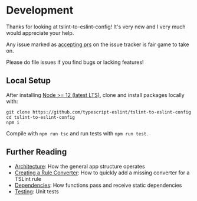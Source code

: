 # Development

Thanks for looking at tslint-to-eslint-config!
It's very new and I very much would appreciate your help.

Any issue marked as [accepting prs](https://github.com/typescript-eslint/tslint-to-eslint-config/issues?q=is%3Aissue+is%3Aopen+label%3A%22accepting+prs%22) on the issue tracker is fair game to take on.

Please do file issues if you find bugs or lacking features!

## Local Setup

After installing [Node >= 12 (latest LTS)](https://nodejs.org/en/download), clone and install packages locally with:

```shell
git clone https://github.com/typescript-eslint/tslint-to-eslint-config
cd tslint-to-eslint-config
npm i
```

Compile with `npm run tsc` and run tests with `npm run test`.

## Further Reading

-   [Architecture](./Architecture/README.md): How the general app structure operates
-   [Creating a Rule Converter](./Creating%20a%20Rule%20Converter.md): How to quickly add a missing converter for a TSLint rule
-   [Dependencies](./Dependencies.md): How functions pass and receive static dependencies
-   [Testing](./Testing.md): Unit tests
